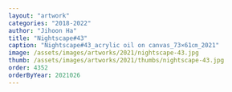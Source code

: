 ```yaml
---
layout: "artwork"
categories: "2018-2022"
author: "Jihoon Ha"
title: "Nightscape#43"
caption: "Nightscape#43_acrylic oil on canvas_73×61㎝_2021"
image: /assets/images/artworks/2021/nightscape-43.jpg
thumb: /assets/images/artworks/2021/thumbs/nightscape-43.jpg
order: 4352
orderByYear: 2021026
---
```

